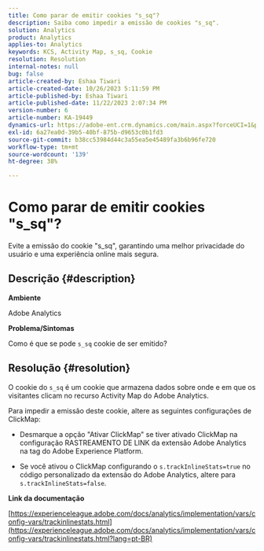 ```yaml
---
title: Como parar de emitir cookies "s_sq"?
description: Saiba como impedir a emissão de cookies "s_sq".
solution: Analytics
product: Analytics
applies-to: Analytics
keywords: KCS, Activity Map, s_sq, Cookie
resolution: Resolution
internal-notes: null
bug: false
article-created-by: Eshaa Tiwari
article-created-date: 10/26/2023 5:11:59 PM
article-published-by: Eshaa Tiwari
article-published-date: 11/22/2023 2:07:34 PM
version-number: 6
article-number: KA-19449
dynamics-url: https://adobe-ent.crm.dynamics.com/main.aspx?forceUCI=1&pagetype=entityrecord&etn=knowledgearticle&id=3b2861c3-2274-ee11-9ae7-6045bd0063aa
exl-id: 6a27ea0d-39b5-40bf-875b-d9653c0b1fd3
source-git-commit: b38cc53984d44c3a55ea5e45489fa3b6b96fe720
workflow-type: tm+mt
source-wordcount: '139'
ht-degree: 38%

---
```


# Como parar de emitir cookies &quot;s_sq&quot;?


Evite a emissão do cookie &quot;s_sq&quot;, garantindo uma melhor privacidade do usuário e uma experiência online mais segura.

## Descrição {#description}


<b>Ambiente</b>

Adobe Analytics

<b>Problema/Sintomas</b>

Como é que se pode `s_sq` cookie de ser emitido?


## Resolução {#resolution}


O cookie do `s_sq` é um cookie que armazena dados sobre onde e em que os visitantes clicam no recurso Activity Map do Adobe Analytics.

Para impedir a emissão deste cookie, altere as seguintes configurações de ClickMap:

- Desmarque a opção &quot;Ativar ClickMap&quot; se tiver ativado ClickMap na configuração RASTREAMENTO DE LINK da extensão Adobe Analytics na tag do Adobe Experience Platform.

- Se você ativou o ClickMap configurando o `s.trackInlineStats=true` no código personalizado da extensão do Adobe Analytics, altere para `s.trackInlineStats=false`.

<b>Link da documentação</b>

[https://experienceleague.adobe.com/docs/analytics/implementation/vars/config-vars/trackinlinestats.html](https://experienceleague.adobe.com/docs/analytics/implementation/vars/config-vars/trackinlinestats.html?lang=pt-BR)
